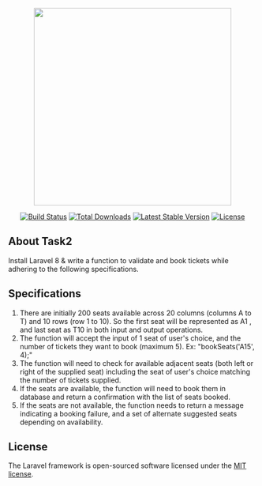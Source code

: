 <p align="center"><a href="https://laravel.com" target="_blank"><img src="https://raw.githubusercontent.com/laravel/art/master/logo-lockup/5%20SVG/2%20CMYK/1%20Full%20Color/laravel-logolockup-cmyk-red.svg" width="400"></a></p>

<p align="center">
<a href="https://travis-ci.org/laravel/framework"><img src="https://travis-ci.org/laravel/framework.svg" alt="Build Status"></a>
<a href="https://packagist.org/packages/laravel/framework"><img src="https://img.shields.io/packagist/dt/laravel/framework" alt="Total Downloads"></a>
<a href="https://packagist.org/packages/laravel/framework"><img src="https://img.shields.io/packagist/v/laravel/framework" alt="Latest Stable Version"></a>
<a href="https://packagist.org/packages/laravel/framework"><img src="https://img.shields.io/packagist/l/laravel/framework" alt="License"></a>
</p>

## About Task2

Install Laravel 8 & write a function to validate and book tickets while adhering to the following specifications.

Specifications
---------------
1. There are initially 200 seats available across 20 columns (columns A to T) and 10 rows (row 1 to 10). So the first seat will be represented as A1 , and last seat as T10 in both input and output operations.
2. The function will accept the input of 1 seat of user's choice, and the number of tickets they want to book (maximum 5). Ex: "bookSeats('A15', 4);"
3. The function will need to check for available adjacent seats (both left or right of the supplied seat) including the seat of user's choice matching the number of tickets supplied.
4. If the seats are available, the function will need to book them in database and return a confirmation with the list of seats booked.
5. If the seats are not available, the function needs to return a message indicating a booking failure, and a set of alternate suggested seats depending on availability.

## License

The Laravel framework is open-sourced software licensed under the [MIT license](https://opensource.org/licenses/MIT).
